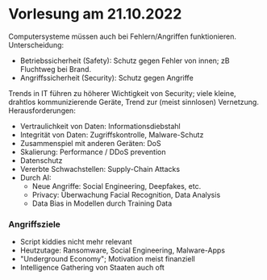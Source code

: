 # Vorlesung am 21.10.2022
Computersysteme müssen auch bei Fehlern/Angriffen funktionieren.  
Unterscheidung:

- Betriebssicherheit (Safety): Schutz gegen Fehler von innen;
  zB Fluchtweg bei Brand.
- Angriffssicherheit (Security): Schutz gegen Angriffe

Trends in IT führen zu höherer Wichtigkeit von Security;
viele kleine, drahtlos kommunizierende Geräte, Trend zur
(meist sinnlosen) Vernetzung.  
Herausforderungen:

- Vertraulichkeit von Daten: Informationsdiebstahl
- Integrität von Daten: Zugriffskontrolle, Malware-Schutz
- Zusammenspiel mit anderen Geräten: DoS
- Skalierung: Performance / DDoS prevention
- Datenschutz
- Vererbte Schwachstellen: Supply-Chain Attacks
- Durch AI:
    - Neue Angriffe: Social Engineering, Deepfakes, etc.
    - Privacy: Überwachung Facial Recognition, Data Analysis
    - Data Bias in Modellen durch Training Data

### Angriffsziele
- Script kiddies nicht mehr relevant
- Heutzutage: Ransomware, Social Engineering, Malware-Apps
- "Underground Economy"; Motivation meist finanziell
- Intelligence Gathering von Staaten auch oft






